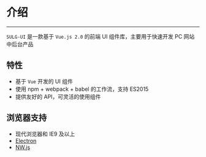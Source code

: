 <!--
 * @description: 
 * @author: 小羽
 * @github: https://github.com/sulgweb
 * @lastEditors: 小羽
 * @Date: 2020-10-28 23:33:39
 * @LastEditTime: 2020-10-29 01:30:18
 * @Copyright: 1.0.0
-->
# 介绍

----

`SULG-UI` 是一款基于 `Vue.js 2.0` 的前端 UI 组件库，主要用于快速开发 PC 网站中后台产品

## 特性

- 基于 `Vue` 开发的 UI 组件
- 使用 npm + webpack + babel 的工作流，支持 ES2015
- 提供友好的 API，可灵活的使用组件

## 浏览器支持

- 现代浏览器和 IE9 及以上
- [Electron](http://electron.atom.io/)
- [NW.js](http://nwjs.io)


<!-- ## 贡献

如果你在使用 `VV-UI` 时遇到问题，或者有好的建议，欢迎给我们提 [Issue](https://github.com/VV-UI/VV-UI/issues) 或 [Pull Request](https://github.com/VV-UI/VV-UI/pulls) -->
